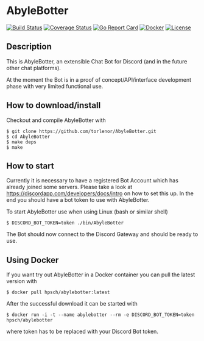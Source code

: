 # AbyleBotter

[![Build Status](https://travis-ci.org/torlenor/AbyleBotter.svg?branch=master)](https://travis-ci.org/torlenor/AbyleBotter)
[![Coverage Status](https://coveralls.io/repos/github/torlenor/AbyleBotter/badge.svg?branch=master)](https://coveralls.io/github/torlenor/AbyleBotter?branch=master)
[![Go Report Card](https://goreportcard.com/badge/github.com/torlenor/AbyleBotter)](https://goreportcard.com/report/github.com/torlenor/AbyleBotter)
[![Docker](https://img.shields.io/docker/pulls/hpsch/abylebotter.svg)](https://hub.docker.com/r/hpsch/abylebotter/)
[![License](https://img.shields.io/badge/license-GPL-blue.svg)](/LICENSE)

## Description

This is AbyleBotter, an extensible Chat Bot for Discord (and in the future other chat platforms).

At the moment the Bot is in a proof of concept/API/interface development phase with very limited functional use.

## How to download/install

Checkout and compile AbyleBotter with

```
$ git clone https://github.com/torlenor/AbyleBotter.git
$ cd AbyleBotter
$ make deps
$ make
```

## How to start

Currently it is necessary to have a registered Bot Account which has already joined some servers. Please take a look at https://discordapp.com/developers/docs/intro on how to set this up. In the end you should have a bot token to use with AbyleBotter.

To start AbyleBotter use when using Linux (bash or similar shell)

```
$ DISCORD_BOT_TOKEN=token ./bin/AbyleBotter
```

The Bot should now connect to the Discord Gateway and should be ready to use. 

## Using Docker

If you want try out AbyleBotter in a Docker container you can pull the latest version with

```
$ docker pull hpsch/abylebotter:latest
```

After the successful download it can be started with

```
$ docker run -i -t --name abylebotter --rm -e DISCORD_BOT_TOKEN=token hpsch/abylebotter
```

where token has to be replaced with your Discord Bot token.
